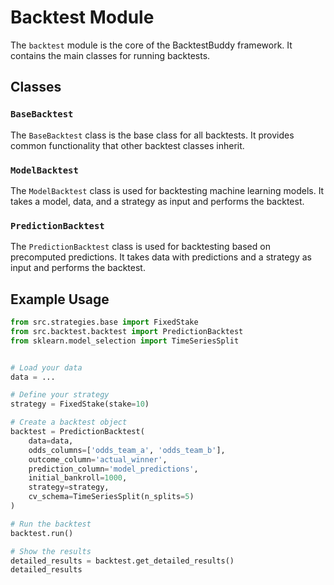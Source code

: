 # Backtest Module

The `backtest` module is the core of the BacktestBuddy framework. It contains the main classes for running backtests.

## Classes

### `BaseBacktest`

The `BaseBacktest` class is the base class for all backtests. It provides common functionality that other backtest classes inherit.

### `ModelBacktest`

The `ModelBacktest` class is used for backtesting machine learning models. It takes a model, data, and a strategy as input and performs the backtest.

### `PredictionBacktest`

The `PredictionBacktest` class is used for backtesting based on precomputed predictions. It takes data with predictions and a strategy as input and performs the backtest.

## Example Usage

```python
from src.strategies.base import FixedStake
from src.backtest.backtest import PredictionBacktest
from sklearn.model_selection import TimeSeriesSplit


# Load your data
data = ...

# Define your strategy
strategy = FixedStake(stake=10)

# Create a backtest object
backtest = PredictionBacktest(
    data=data,
    odds_columns=['odds_team_a', 'odds_team_b'],
    outcome_column='actual_winner',
    prediction_column='model_predictions',
    initial_bankroll=1000,
    strategy=strategy,
    cv_schema=TimeSeriesSplit(n_splits=5)
)

# Run the backtest
backtest.run()

# Show the results
detailed_results = backtest.get_detailed_results()
detailed_results
```